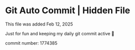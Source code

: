 # Git Auto Commit | Hidden File

This file was added Feb 12, 2025

Just for fun and keeping my daily git commit active 🤪

commit number: 1774385

